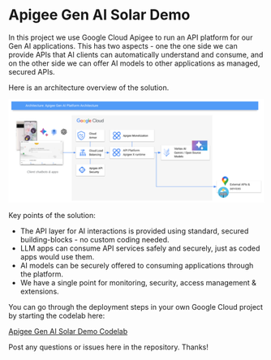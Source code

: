 # Apigee Gen AI Solar Demo

In this project we use Google Cloud Apigee to run an API platform for our Gen AI applications. This has two aspects - one the one side we can provide APIs that AI clients can automatically understand and consume, and on the other side we can offer AI models to other applications as managed, secured APIs.

Here is an architecture overview of the solution.

![Apigee Gen AI demo architecture](images/architecture-v1.png)

Key points of the solution:
- The API layer for AI interactions is provided using standard, secured building-blocks - no custom coding needed.
- LLM apps can consume API services safely and securely, just as coded apps would use them.
- AI models can be securely offered to consuming applications through the platform.
- We have a single point for monitoring, security, access management & extensions.

You can go through the deployment steps in your own Google Cloud project by starting the codelab here:

[Apigee Gen AI Solar Demo Codelab](https://tyayers.github.io/apigee-genai-solar-demo/codelabs/apigee-api-jam-gen-ai)

Post any questions or issues here in the repository. Thanks!
